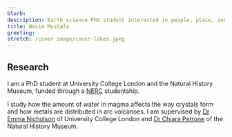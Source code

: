```yaml
---
blurb: 
description: Earth science PhD student interested in people, place, and planet.
title: Wasim Mustafa
greeting:
stretch: /cover image/cover-lakes.jpeg
---
```


## Research

I am a PhD student at University College London and the Natural History Museum, funded through a [NERC](https://www.ukri.org/councils/nerc/) studentship.

I study how the amount of water in magma affects the way crystals form and how metals are distributed in arc volcanoes. I am supervised by [Dr Emma Nicholson](https://www.ucl.ac.uk/earth-sciences/people/academic/dr-emma-nicholson-liu) of University College London and [Dr Chiara Petrone](https://www.nhm.ac.uk/our-science/departments-and-staff/staff-directory/chiara%20maria-petrone.html) of the Natural History Museum.